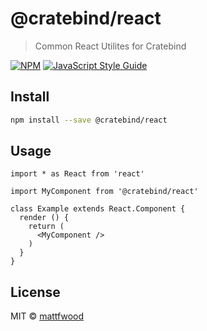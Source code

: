 # @cratebind/react

> Common React Utilites for Cratebind

[![NPM](https://img.shields.io/npm/v/@cratebind/react.svg)](https://www.npmjs.com/package/@cratebind/react) [![JavaScript Style Guide](https://img.shields.io/badge/code_style-standard-brightgreen.svg)](https://standardjs.com)

## Install

```bash
npm install --save @cratebind/react
```

## Usage

```tsx
import * as React from 'react'

import MyComponent from '@cratebind/react'

class Example extends React.Component {
  render () {
    return (
      <MyComponent />
    )
  }
}
```

## License

MIT © [mattfwood](https://github.com/mattfwood)
